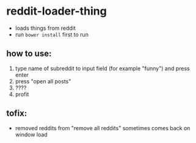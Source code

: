 reddit-loader-thing
===================

- loads things from reddit
- run `bower install` first to run

how to use:
-----------
1. type name of subreddit to input field (for example "funny") and press enter
2. press "open all posts"
3. ????
4. profit

tofix:
-----
- removed reddits from "remove all reddits" sometimes comes back on window load